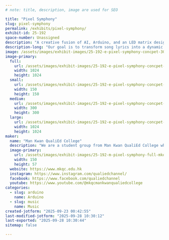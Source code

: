 ```yaml
---
# note: title, description, image are used for SEO

title: "Pixel Symphony"
slug: pixel-symphony
permalink: /exhibits/pixel-symphony/
exhibit-id: 25-192
space-number: Unassigned
description: "A creative fusion of AI, Arduino, and an LED matrix designed to blend music with visual art."
description-long: "Our goal is to transform song lyrics into a dynamic LED light show, creating a unique and immersive visual experience for attendees."
image: /assets/images/exhibit-images/25-192-e-pixel-symphony-concpet-300x300.png
image-primary: 
  full:
    url: /assets/images/exhibit-images/25-192-e-pixel-symphony-concpet-full.png
    width: 1024
    height: 1024
  small:
    url: /assets/images/exhibit-images/25-192-e-pixel-symphony-concpet-150x150.png
    width: 150
    height: 150
  medium:
    url: /assets/images/exhibit-images/25-192-e-pixel-symphony-concpet-300x300.png
    width: 300
    height: 300
  large:
    url: /assets/images/exhibit-images/25-192-e-pixel-symphony-concpet-1024x1024.png
    width: 1024
    height: 1024
maker: 
  name: "Man Kwan QualiEd College"
  description: "We are a student group from Man Kwan QualiEd College which is located in Hong Kong."
  image-primary:
    url: /assets/images/exhibit-images/25-192-m-pixel-symphony-full-mkqc-logo-6012-150x57.png
    width: 150
    height: 57
  website: https://www.mkqc.edu.hk
  instagram: https://www.instagram.com/qualiedchannel/
  facebook: https://www.facebook.com/qualiedchannel
  youtube: https://www.youtube.com/@mkqcmankwanqualiedcollege
categories: 
  - slug: arduino
    name: Arduino
  - slug: music
    name: Music
created-jotform: "2025-09-23 00:42:55"
last-modified-jotform: "2025-09-28 10:30:12"
last-exported: "2025-09-28 10:30:44"
sitemap: false

---
```

